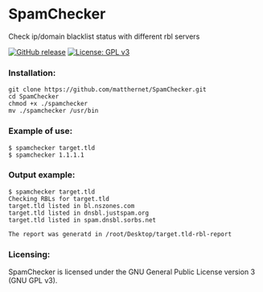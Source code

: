 # SpamChecker

Check ip/domain blacklist status with different rbl servers

[![GitHub release](https://img.shields.io/github/v/release/matthernet/spamchecker)](https://github.com/matthernet/spamchecker/releases/)
[![License: GPL v3](https://img.shields.io/github/license/matthernet/SpamChecker)](https://img.shields.io/github/license/matthernet/SpamChecker)

### Installation:
    git clone https://github.com/matthernet/SpamChecker.git
    cd SpamChecker
    chmod +x ./spamchecker
    mv ./spamchecker /usr/bin

### Example of use:
    $ spamchecker target.tld
    $ spamchecker 1.1.1.1

### Output example:
    $ spamchecker target.tld
    Checking RBLs for target.tld
    target.tld listed in bl.nszones.com
    target.tld listed in dnsbl.justspam.org
    target.tld listed in spam.dnsbl.sorbs.net
    
    The report was generatd in /root/Desktop/target.tld-rbl-report

### Licensing:
SpamChecker is licensed under the GNU General Public License version 3 (GNU GPL v3).
